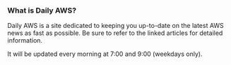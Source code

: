 ### What is Daily AWS?

Daily AWS is a site dedicated to keeping you up-to-date on the latest AWS news as fast as possible.
Be sure to refer to the linked articles for detailed information.

It will be updated every morning at 7:00 and 9:00 (weekdays only).
